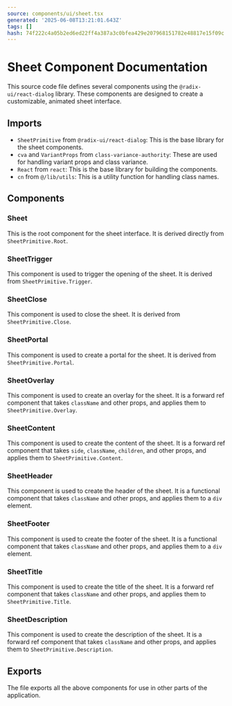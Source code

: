 ```yaml
---
source: components/ui/sheet.tsx
generated: '2025-06-08T13:21:01.643Z'
tags: []
hash: 74f222c4a05b2ed6ed22ff4a387a3c0bfea429e207968151782e48817e15f09c
---
```

# Sheet Component Documentation

This source code file defines several components using the `@radix-ui/react-dialog` library. These components are designed to create a customizable, animated sheet interface.

## Imports

- `SheetPrimitive` from `@radix-ui/react-dialog`: This is the base library for the sheet components.
- `cva` and `VariantProps` from `class-variance-authority`: These are used for handling variant props and class variance.
- `React` from `react`: This is the base library for building the components.
- `cn` from `@/lib/utils`: This is a utility function for handling class names.

## Components

### Sheet

This is the root component for the sheet interface. It is derived directly from `SheetPrimitive.Root`.

### SheetTrigger

This component is used to trigger the opening of the sheet. It is derived from `SheetPrimitive.Trigger`.

### SheetClose

This component is used to close the sheet. It is derived from `SheetPrimitive.Close`.

### SheetPortal

This component is used to create a portal for the sheet. It is derived from `SheetPrimitive.Portal`.

### SheetOverlay

This component is used to create an overlay for the sheet. It is a forward ref component that takes `className` and other props, and applies them to `SheetPrimitive.Overlay`.

### SheetContent

This component is used to create the content of the sheet. It is a forward ref component that takes `side`, `className`, `children`, and other props, and applies them to `SheetPrimitive.Content`.

### SheetHeader

This component is used to create the header of the sheet. It is a functional component that takes `className` and other props, and applies them to a `div` element.

### SheetFooter

This component is used to create the footer of the sheet. It is a functional component that takes `className` and other props, and applies them to a `div` element.

### SheetTitle

This component is used to create the title of the sheet. It is a forward ref component that takes `className` and other props, and applies them to `SheetPrimitive.Title`.

### SheetDescription

This component is used to create the description of the sheet. It is a forward ref component that takes `className` and other props, and applies them to `SheetPrimitive.Description`.

## Exports

The file exports all the above components for use in other parts of the application.

